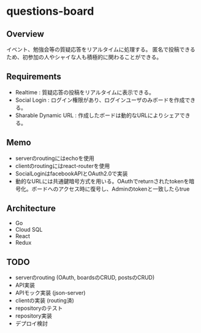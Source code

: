 # questions-board

## Overview
イベント、勉強会等の質疑応答をリアルタイムに処理する。
匿名で投稿できるため、初参加の人やシャイな人も積極的に関わることができる。


## Requirements
- Realtime : 質疑応答の投稿をリアルタイムに表示できる。
- Social Login : ログイン権限があり、ログインユーザのみボードを作成できる。
- Sharable Dynamic URL : 作成したボードは動的なURLによりシェアできる。


## Memo
- serverのroutingにはechoを使用
- clientのroutingにはreact-routerを使用
- SocialLoginはfacebookAPIとOAuth2.0で実装
- 動的なURLには共通鍵暗号方式を用いる。OAuthでreturnされたtokenを暗号化。ボードへのアクセス時に復号し、Adminのtokenと一致したらtrue

## Architecture
- Go
- Cloud SQL
- React
- Redux

## TODO
- serverのrouting (OAuth, boardsのCRUD, postsのCRUD)
- API実装
- APIモック実装 (json-server)
- clientの実装 (routing済)
- repositoryのテスト
- repository実装
- デプロイ検討